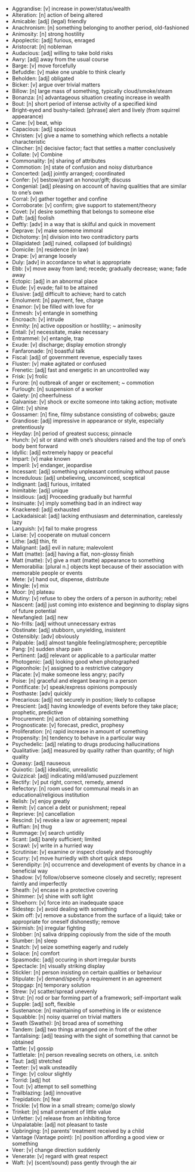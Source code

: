 * Aggrandise: [v] increase in power/status/wealth
* Alteration: [n] action of being altered
* Amicable: [adj] (legal) friendly
* Anachronism: [n] something belonging to another period, old-fashioned
* Animosity: [n] strong hostility
* Apoplectic: [adj] furious, enraged
* Aristocrat: [n] nobleman
* Audacious: [adj] willing to take bold risks
* Awry: [adj] away from the usual course
* Barge: [v] move forcefully
* Befuddle: [v] make one unable to think clearly
* Beholden: [adj] obligated
* Bicker: [v] argue over trivial matters
* Billow: [n] large mass of something, typically cloud/smoke/steam
* Bonanza: [n] advantageous situation creating increase in wealth
* Bout: [n] short period of intense activity of a specified kind
* Bright-eyed and bushy-tailed: [phrase] alert and lively (from squirrel appearance)
* Cane: [v] beat, whip
* Capacious: [adj] spacious
* Christen: [v] give a name to something which reflects a notable characteristic
* Clincher: [n] decisive factor; fact that settles a matter conclusively
* Collate: [v] Combine
* Commonality: [n] sharing of attributes
* Commotion: [n] state of confusion and noisy disturbance
* Concerted: [adj] jointly arranged; coordinated
* Confer: [v] bestow/grant an honour/gift; discuss
* Congenial: [adj] pleasing on account of having qualities that are similar to one’s own
* Corral: [v] gather together and confine
* Corroborate: [v] confirm; give support to statement/theory
* Covet: [v] desire something that belongs to someone else
* Daft: [adj] foolish
* Deftly: [adv] in a way that is skilful and quick in movement
* Deprave: [v] make someone immoral
* Dichotomy: [n] division into two contradictory parts
* Dilapidated: [adj] ruined, collapsed (of buildings)
* Domicile: [n] residence (in law)
* Drape: [v] arrange loosely
* Duly: [adv] in accordance to what is appropriate
* Ebb: [v] move away from land; recede; gradually decrease; wane; fade away
* Ectopic: [adj] in an abnormal place
* Elude: [v] evade; fail to be attained
* Elusive: [adj] difficult to achieve; hard to catch
* Emolument: [n] payment, fee, charge
* Enamor: [v] be filled with love for
* Enmesh: [v] entangle in something
* Encroach: [v] intrude
* Enmity: [n] active opposition or hostility; ~ animosity
* Entail: [v] necessitate, make necessary
* Entrammel: [v] entangle, trap
* Exude: [v] discharge; display emotion strongly
* Fanfaronade: [n] boastful talk
* Fiscal: [adj] of government revenue, especially taxes
* Fluster: [v] make agitated or confused
* Frenetic: [adj] fast and energetic in an uncontrolled way
* Frisk: [v] frolic
* Furore: [n] outbreak of anger or excitement; ~ commotion
* Furlough: [n] suspension of a worker
* Gaiety: [n] cheerfulness
* Galvanise: [v] shock or excite someone into taking action; motivate
* Glint: [v] shine
* Gossamer: [n] fine, filmy substance consisting of cobwebs; gauze
* Grandiose: [adj] impressive in appearance or style, especially pretentiously
* Heyday: [n] period of greatest success; pinnacle
* Hunch: [v] sit or stand with one’s shoulders raised and the top of one’s body bent forward
* Idyllic: [adj] extremely happy or peaceful
* Impart: [v] make known
* Imperil: [v] endanger, jeopardise
* Incessant: [adj] something unpleasant continuing without pause
* Incredulous: [adj] unbelieving, unconvinced, sceptical
* Indignant: [adj] furious, irritated
* Inimitable: [adj] unique
* Insidious: [adj] Proceeding gradually but harmful 
* Insinuate: [v] imply something bad in an indirect way
* Knackered: [adj] exhausted
* Lackadaisical: [adj] lacking enthusiasm and determination, carelessly lazy
* Languish: [v] fail to make progress
* Liaise: [v] cooperate on mutual concern
* Lithe: [adj] thin, fit
* Malignant: [adj] evil in nature; malevolent
* Matt (matte): [adj] having a flat, non-glossy finish
* Matt (matte): [v] give a matt (matte) appearance to something
* Memorabilia: [plural n.] objects kept because of their association with memorable people or events
* Mete: [v] hand out, dispense, distribute
* Mingle: [v] mix
* Moor: [n] plateau
* Mutiny: [v] refuse to obey the orders of a person in authority; rebel
* Nascent: [adj] just coming into existence and beginning to display signs of future potential
* Newfangled: [adj] new
* No-frills: [adj] without unnecessary extras
* Obstinate: [adj] stubborn, unyielding, insistent
* Ostensibly: [adv] obviously
* Palpable: [adj] almost tangible feeling/atmosphere; perceptible
* Pang: [n] sudden sharp pain
* Pertinent: [adj] relevant or applicable to a particular matter
* Photogenic: [adj] looking good when photographed
* Pigeonhole: [v] assigned to a restrictive category
* Placate: [v] make someone less angry; pacify
* Poise: [n] graceful and elegant bearing in a person
* Pontificate: [v] speak/express opinions pompously
* Posthaste: [adv] quickly
* Precarious: [adj] not securely in position; likely to collapse
* Prescient: [adj] having knowledge of events before they take place; prophetic, predictive
* Procurement: [n] action of obtaining something
* Prognosticate: [v] forecast, predict, prophesy
* Proliferation: [n] rapid increase in amount of something
* Propensity: [n] tendency to behave in a particular way
* Psychedelic: [adj] relating to drugs producing hallucinations
* Qualitative: [adj] measured by quality rather than quantity; of high quality
* Queasy: [adj] nauseous
* Quixotic: [adj] idealistic, unrealistic
* Quizzical: [adj] indicating mild/amused puzzlement
* Rectify: [v] put right, correct, remedy, amend
* Refectory: [n] room used for communal meals in an educational/religious institution
* Relish: [v] enjoy greatly
* Remit: [v] cancel a debt or punishment; repeal
* Reprieve: [n] cancellation
* Rescind: [v] revoke a law or agreement; repeal
* Ruffian: [n] thug
* Rummage: [v] search untidily
* Scant: [adj] barely sufficient; limited
* Scrawl: [v] write in a hurried way
* Scrutinise: [v] examine or inspect closely and thoroughly
* Scurry: [v] move hurriedly with short quick steps
* Serendipity: [n] occurrence and development of events by chance in a beneficial way
* Shadow: [v] follow/observe someone closely and secretly; represent faintly and imperfectly
* Sheath: [v] encase in a protective covering
* Shimmer: [v] shine with soft light
* Shoehorn: [v] force into an inadequate space
* Sidestep: [v] avoid dealing with something
* Skim off: [v] remove a substance from the surface of a liquid; take or appropriate for oneself dishonestly; remove
* Skirmish: [n] irregular fighting
* Slobber: [n] saliva dripping copiously from the side of the mouth
* Slumber: [n] sleep
* Snatch: [v] seize something eagerly and rudely
* Solace: [n] comfort
* Spasmodic: [adj] occuring in short irregular bursts
* Spectacle: [n] visually striking display
* Stickler: [n] person insisting on certain qualities or behaviour
* Stipulate: [v] demand/specify a requirement in an agreement
* Stopgap: [n] temporary solution
* Strew: [v] scatter/spread unevenly
* Strut: [n] rod or bar forming part of a framework; self-important walk
* Supple: [adj] soft, flexible
* Sustenance: [n] maintaining of something in life or existence
* Squabble: [n] noisy quarrel on trivial matters
* Swath (Swathe): [n] broad area of something
* Tandem: [adj] two things arranged one in front of the other
* Tantalising: [adj] teasing with the sight of something that cannot be obtained
* Tattle: [v] gossip
* Tattletale: [n] person revealing secrets on others, i.e. snitch
* Taut: [adj] stretched
* Teeter: [v] walk unsteadily
* Tinge: [v] colour slightly
* Torrid: [adj] hot
* Tout: [v] attempt to sell something
* Trailblazing: [adj] innovative
* Trepidation: [n] fear
* Trickle: [v] flow in a small stream; come/go slowly
* Trinket: [n] small ornament of little value
* Unfetter: [v] release from an inhibiting force
* Unpalatable: [adj] not pleasant to taste
* Upbringing: [n] parents’ treatment received by a child
* Vantage (Vantage point): [n] position affording a good view or something
* Veer: [v] change direction suddenly
* Venerate: [v] regard with great respect
* Waft: [v] (scent/sound) pass gently through the air
